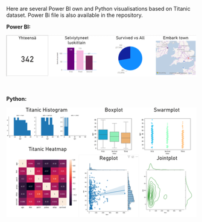 Here are several Power BI own and Python visualisations based on Titanic dataset. Power Bi file is also available in the repository.

**Power BI:**

![Power BI](https://github.com/dariavaasa/PowerBI/blob/main/Titanic/Power%20BI%20visualisations.png?raw=true)

\
\
**Python:**

![Python](https://github.com/dariavaasa/PowerBI/blob/main/Titanic/Python%20visualisations.png?raw=true)
